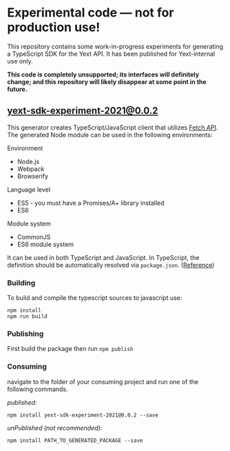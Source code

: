 # Experimental code — not for production use!

This repository contains some work-in-progress experiments for
generating a TypeScript SDK for the Yext API. It has been published for
Yext-internal use only.

**This code is completely unsupported; its interfaces will definitely
change; and this repository will likely disappear at some point in the
future.**

## yext-sdk-experiment-2021@0.0.2

This generator creates TypeScript/JavaScript client that utilizes [Fetch API](https://fetch.spec.whatwg.org/). The generated Node module can be used in the following environments:

Environment
* Node.js
* Webpack
* Browserify

Language level
* ES5 - you must have a Promises/A+ library installed
* ES6

Module system
* CommonJS
* ES6 module system

It can be used in both TypeScript and JavaScript. In TypeScript, the definition should be automatically resolved via `package.json`. ([Reference](http://www.typescriptlang.org/docs/handbook/typings-for-npm-packages.html))

### Building

To build and compile the typescript sources to javascript use:
```
npm install
npm run build
```

### Publishing

First build the package then run ```npm publish```

### Consuming

navigate to the folder of your consuming project and run one of the following commands.

_published:_

```
npm install yext-sdk-experiment-2021@0.0.2 --save
```

_unPublished (not recommended):_

```
npm install PATH_TO_GENERATED_PACKAGE --save
